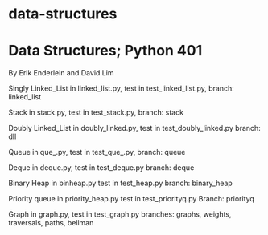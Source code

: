 # data-structures

<h1>Data Structures; Python 401</h2>

By Erik Enderlein and David Lim

Singly Linked_List in linked_list.py, test in test_linked_list.py,
branch: linked_list

Stack in stack.py, test in test_stack.py,
branch: stack

Doubly Linked_List in doubly_linked.py, test in test_doubly_linked.py
branch: dll

Queue in que_.py, test in test_que_.py,
branch: queue

Deque in deque.py, test in test_deque.py
branch: deque

Binary Heap in binheap.py test in test_heap.py
branch: binary_heap

Priority queue in priority_heap.py test in test_priorityq.py
Branch: priorityq

Graph in graph.py, test in test_graph.py
branches: graphs, weights, traversals, paths, bellman